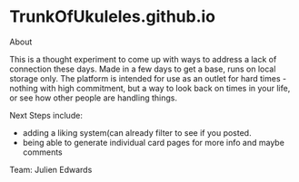 # TrunkOfUkuleles.github.io

About

This is a thought experiment to come up with ways to address a lack of connection these days. Made in a few days to get a base, runs on local storage only. The platform is intended for use as an outlet for hard times - nothing with high commitment, but a way to look back on times in your life, or see how other people are handling things. 


Next Steps include:
- adding a liking system(can already filter to see if you posted.
- being able to generate individual card pages for more info and maybe comments


Team: Julien Edwards
